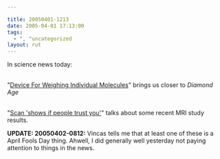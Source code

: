 ```yaml
---

title: 20050401-1213
date: 2005-04-01 17:13:00
tags:
  - ", "uncategorized
layout: rut
---
```


<p> In science news today:<br  /><br  />

"<a href="http://www.physorg.com/news3533.html">Device For Weighing
Individual Molecules</a>" brings us closer to <em>Diamond Age</em><br  /><br  />

"<a href="http://news.bbc.co.uk/2/hi/health/4397269.stm">Scan 'shows
if people trust you'</a>" talks about some recent MRI study results.</p>

<p><strong>UPDATE: 20050402-0812:</strong>  Vincas tells me that at least one of these is a April Fools Day thing.  Ahwell, I did generally well yesterday not paying attention to things in the news.</p>

